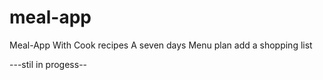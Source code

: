 # meal-app
Meal-App
With Cook recipes
A seven days Menu plan
add a shopping list

---stil in progess--
